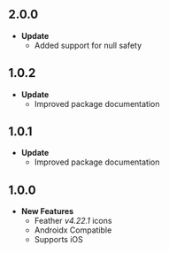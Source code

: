 ## 2.0.0

- **Update**
  - Added support for null safety

## 1.0.2

- **Update**
  - Improved package documentation

## 1.0.1

- **Update**
  - Improved package documentation

## 1.0.0

- **New Features**
  - Feather _v4.22.1_ icons
  - Androidx Compatible
  - Supports iOS
